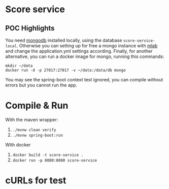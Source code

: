 Score service 
===========================================================================================================================

## POC Highlights

You need [mongodb](https://www.mongodb.com) installed locally, using the database `score-service-local`. Otherwise you can setting up for free a mongo instance with [mlab](https://mlab.com) and change the application.yml settings according. Finally, 
for another alternative, you can run a docker image for mongo, running this commands:

```
mkdir ~/data
docker run -d -p 27017:27017 -v ~/data:/data/db mongo
```

You may see the spring-boot context test ignored, you can compile without errors but you cannot run the app.

# Compile & Run

With the maven wrapper:

1) `./mvnw clean verify`
2) `./mvnw spring-boot:run`

With docker

1) `docker build -t score-service .`
2) `docker run -p 8080:8080 score-service`

# cURLs for test
